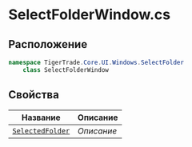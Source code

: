 
# SelectFolderWindow.cs
## Расположение
```csharp
namespace TigerTrade.Core.UI.Windows.SelectFolder  
    class SelectFolderWindow
```

## Свойства
| Название | Описание |
| --- | --- |
| [`SelectedFolder`](./Свойства/SelectedFolder.md) | *Описание* |

